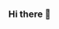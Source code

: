### Hi there 👋

<!--## Estudando Informática no <a href="https://www.ifbaiano.edu.br/unidades/guanambi/" rel="nofollow">Instituto Federal Baiano - Campus Guanambi</a> 4/6</li>
-->
